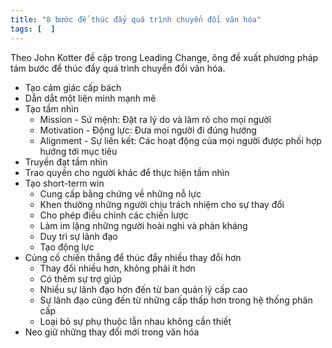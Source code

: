 ```yaml
---
title: "8 bước để thúc đẩy quá trình chuyển đổi văn hóa"
tags: [  ]
---
```


Theo John Kotter đề cập trong Leading Change, ông đề xuất phương pháp tám bước để thúc đẩy quá trình chuyển đổi văn hóa.

* Tạo cảm giác cấp bách
* Dẫn dắt một liên minh mạnh mẽ
* Tạo tầm nhìn
  * Mission - Sứ mệnh: Đặt ra lý do và làm rõ cho mọi người
  * Motivation - Động lực: Đưa mọi người đi đúng hướng
  * Alignment - Sự liên kết: Các hoạt động của mọi người được phối hợp hướng tới mục tiêu
* Truyền đạt tầm nhìn
* Trao quyền cho người khác để thực hiện tầm nhìn
* Tạo short-term win
  * Cung cấp bằng chứng về những nỗ lực
  * Khen thưởng những người chịu trách nhiệm cho sự thay đổi
  * Cho phép điều chỉnh các chiến lược
  * Làm im lặng những người hoài nghi và phản kháng
  * Duy trì sự lãnh đạo
  * Tạo động lực
* Củng cố chiến thắng để thúc đẩy nhiều thay đổi hơn
  * Thay đổi nhiều hơn, không phải ít hơn
  * Có thêm sự trợ giúp
  * Nhiều sự lãnh đạo hơn đến từ ban quản lý cấp cao
  * Sự lãnh đạo cũng đến từ những cấp thấp hơn trong hệ thống phân cấp
  * Loại bỏ sự phụ thuộc lẫn nhau không cần thiết
* Neo giữ những thay đổi mới trong văn hóa
